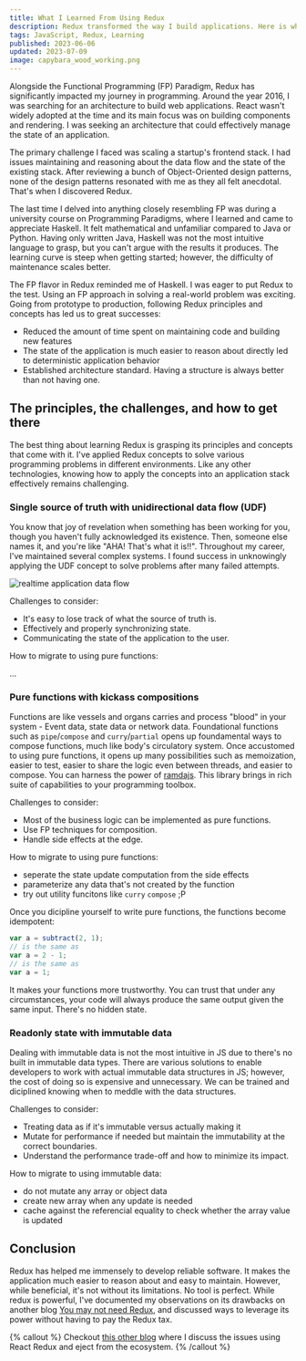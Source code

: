 ```yaml
---
title: What I Learned From Using Redux
description: Redux transformed the way I build applications. Here is what I learned after using it for several years.
tags: JavaScript, Redux, Learning
published: 2023-06-06
updated: 2023-07-09
image: capybara_wood_working.png
---
```


Alongside the Functional Programming (FP) Paradigm, Redux has significantly impacted my journey in programming. Around the year 2016, I was searching for an architecture to build web applications. React wasn't widely adopted at the time and its main focus was on building components and rendering. I was seeking an architecture that could effectively manage the state of an application.

The primary challenge I faced was scaling a startup's frontend stack. I had issues maintaining and reasoning about the data flow and the state of the existing stack. After reviewing a bunch of Object-Oriented design patterns, none of the design patterns resonated with me as they all felt anecdotal. That's when I discovered Redux.

The last time I delved into anything closely resembling FP was during a university course on Programming Paradigms, where I learned and came to appreciate Haskell. It felt mathematical and unfamiliar compared to Java or Python. Having only written Java, Haskell was not the most intuitive language to grasp, but you can't argue with the results it produces. The learning curve is steep when getting started; however, the difficulty of maintenance scales better.

The FP flavor in Redux reminded me of Haskell. I was eager to put Redux to the test. Using an FP approach in solving a real-world problem was exciting. Going from prototype to production, following Redux principles and concepts has led us to great successes:

- Reduced the amount of time spent on maintaining code and building new features
- The state of the application is much easier to reason about directly led to deterministic application behavior
- Established architecture standard. Having a structure is always better than not having one.

## The principles, the challenges, and how to get there

The best thing about learning Redux is grasping its principles and concepts that come with it. I've applied Redux concepts to solve various programming problems in different environments. Like any other technologies, knowing how to apply the concepts into an application stack effectively remains challenging.

### Single source of truth with unidirectional data flow (UDF)

You know that joy of revelation when something has been working for you, though you haven't fully acknowledged its existence. Then, someone else names it, and you're like "AHA! That's what it is!!". Throughout my career, I've maintained several complex systems. I found success in unknowingly applying the UDF concept to solve problems after many failed attempts.

![realtime application data flow](/static/img/posts/realtime-application-data-flow.png)

Challenges to consider:

- It's easy to lose track of what the source of truth is.
- Effectively and properly synchronizing state.
- Communicating the state of the application to the user.

How to migrate to using pure functions:

...

### Pure functions with kickass compositions

Functions are like vessels and organs carries and process "blood" in your system - Event data, state data or network data. Foundational functions such as `pipe`/`compose` and `curry`/`partial` opens up foundamental ways to compose functions, much like body's circulatory system.
Once accustomed to using pure functions, it opens up many possibilities such as memoization, easier to test, easier to share the logic even between threads, and easier to compose. You can harness the power of [ramdajs](https://ramdajs.com/). This library brings in rich suite of capabilities to your programming toolbox.

Challenges to consider:

- Most of the business logic can be implemented as pure functions.
- Use FP techniques for composition.
- Handle side effects at the edge.

How to migrate to using pure functions:

- seperate the state update computation from the side effects
- parameterize any data that's not created by the function
- try out utility funcitons like `curry` `compose` ;P

Once you dicipline yourself to write pure functions, the functions become idempotent:

```javascript
var a = subtract(2, 1);
// is the same as
var a = 2 - 1;
// is the same as
var a = 1;
```

It makes your functions more trustworthy. You can trust that under any circumstances, your code will always produce the same output given the same input. There's no hidden state.

### Readonly state with immutable data

Dealing with immutable data is not the most intuitive in JS due to there's no built in immutable data types. There are various solutions to enable developers to work with actual immutable data structures in JS; however, the cost of doing so is expensive and unnecessary. We can be trained and diciplined knowing when to meddle with the data structures.

Challenges to consider:

- Treating data as if it's immutable versus actually making it
- Mutate for performance if needed but maintain the immutability at the correct boundaries.
- Understand the performance trade-off and how to minimize its impact.

How to migrate to using immutable data:

- do not mutate any array or object data
- create new array when any update is needed
- cache against the referencial equality to check whether the array value is updated

## Conclusion

Redux has helped me immensely to develop reliable software. It makes the application much easier to reason about and easy to maintain. However, while beneficial, it's not without its limitations. No tool is perfect. While redux is powerful, I've documented my observations on its drawbacks on another blog [You may not need Redux](/post/you_may_not_need_redux), and discussed ways to leverage its power without having to pay the Redux tax.

{% callout %}
Checkout [this other blog](/post/eject_from_redux) where I discuss the issues using React Redux and eject from the ecosystem.
{% /callout %}

